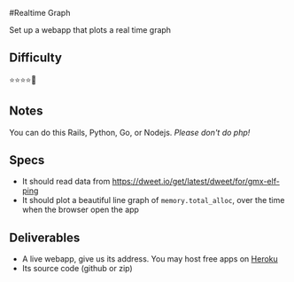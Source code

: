 #Realtime Graph

Set up a webapp that plots a real time graph

## Difficulty
  :star::star::star::star::small_orange_diamond:

## Notes
  You can do this Rails, Python, Go, or Nodejs. *Please don't do php!*

## Specs
- It should read data from https://dweet.io/get/latest/dweet/for/gmx-elf-ping
- It should plot a beautiful line graph of `memory.total_alloc`, over the time when the browser open the app

## Deliverables
- A live webapp, give us its address. You may host free apps on [Heroku](http://www.heroku.com)
- Its source code (github or zip)

